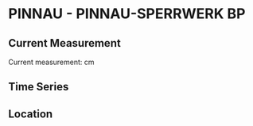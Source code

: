# PINNAU - PINNAU-SPERRWERK BP

## Current Measurement

Current measurement: <Value topic="rivers/pegel-online/PINNAU/PINNAU-SPERRWERK BP/measurementValue"/> cm

## Time Series

<TimeSeries topic="rivers/pegel-online/PINNAU/PINNAU-SPERRWERK BP/measurementValue" period="week" />

## Location

<WorldMap>
  <Marker lat="53.671167253945384" lon="9.558759079374548" labelTopic="rivers/pegel-online/PINNAU/PINNAU-SPERRWERK BP" />
</WorldMap>
